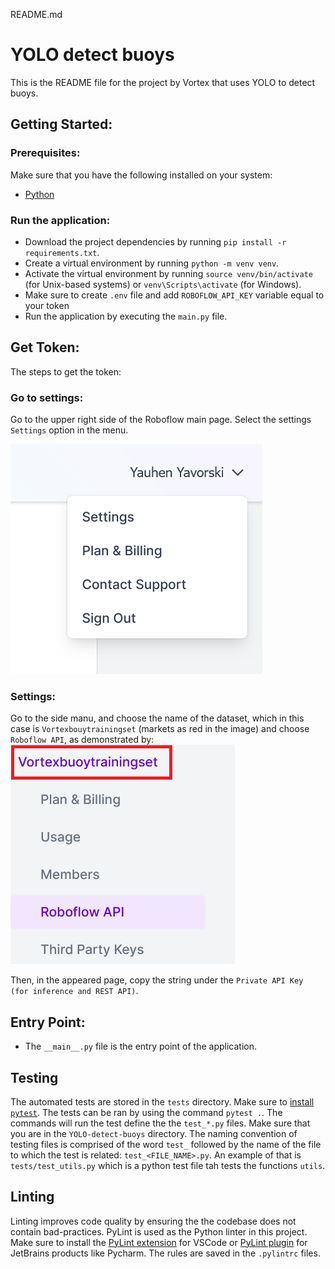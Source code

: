 README.md

# YOLO detect buoys

This is the README file for the project by Vortex that uses YOLO to detect buoys.

## Getting Started:

### Prerequisites:

Make sure that you have the following installed on your system:

- [Python](https://www.python.org/)

### Run the application:

- Download the project dependencies by running `pip install -r requirements.txt`.
- Create a virtual environment by running `python -m venv venv`.
- Activate the virtual environment by running `source venv/bin/activate` (for Unix-based systems) or `venv\Scripts\activate` (for Windows).
- Make sure to create `.env` file and add `ROBOFLOW_API_KEY` variable equal to your token
- Run the application by executing the `main.py` file.

## Get Token:

The steps to get the token:

### Go to settings:

Go to the upper right side of the Roboflow main page. Select the settings `Settings` option in the menu.

![Menu up right](assets/images/up_right_menu.png)

### Settings:

Go to the side manu, and choose the name of the dataset, which in this case is `Vortexbouytrainingset` (markets as red in the image) and choose `Roboflow API`, as demonstrated by:
![Side menu](assets/images/settings-side-menu.png)

Then, in the appeared page, copy the string under the `Private API Key (for inference and REST API)`.

## Entry Point:

- The `__main__.py` file is the entry point of the application.

## Testing

The automated tests are stored in the `tests` directory. Make sure to [install `pytest`](https://docs.pytest.org/en/7.1.x/getting-started.html). The tests can be ran by using the command `pytest .`. The commands will run the test define the the `test_*.py` files. Make sure that you are in the `YOLO-detect-buoys` directory. The naming convention of testing files is comprised of the word `test_` followed by the name of the file to which the test is related: `test_<FILE_NAME>.py`. An example of that is `tests/test_utils.py` which is a python test file tah tests the functions `utils`.

## Linting

Linting improves code quality by ensuring the the codebase does not contain bad-practices. PyLint is used as the Python linter in this project. Make sure to install the [PyLint extension](https://pypi.org/project/pylint/) for VSCode or [PyLint plugin](https://plugins.jetbrains.com/plugin/11084-pylint) for JetBrains products like Pycharm. The rules are saved in the `.pylintrc` files.

